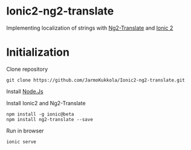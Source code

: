 # Ionic2-ng2-translate

Implementing localization of strings with [Ng2-Translate](https://github.com/ocombe/ng2-translate) and [Ionic 2](http://ionicframework.com/docs/v2/)

# Initialization

Clone repository

```Batchfile
git clone https://github.com/JarmoKukkola/Ionic2-ng2-translate.git
```

Install [Node.Js](https://nodejs.org/en/)

Install Ionic2 and Ng2-Translate

```Batchfile
npm install -g ionic@beta
npm install ng2-translate --save
```

Run in browser

```Batchfile
ionic serve
```
